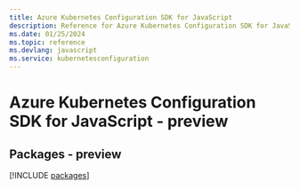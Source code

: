 ```yaml
---
title: Azure Kubernetes Configuration SDK for JavaScript
description: Reference for Azure Kubernetes Configuration SDK for JavaScript
ms.date: 01/25/2024
ms.topic: reference
ms.devlang: javascript
ms.service: kubernetesconfiguration
---
```

# Azure Kubernetes Configuration SDK for JavaScript - preview
## Packages - preview
[!INCLUDE [packages](kubernetes-configuration-index.md)]